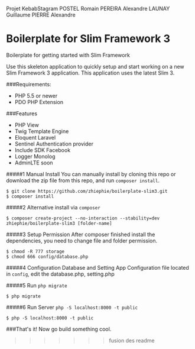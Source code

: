
Projet KebabStagram
    POSTEL Romain
    PEREIRA Alexandre
    LAUNAY Guillaume
    PIERRE Alexandre


# Boilerplate for Slim Framework 3
  Boilerplate for getting started with Slim Framework
  
  Use this skeleton application to quickly setup and start working on a new Slim Framework 3 application. This application uses the latest Slim 3.
  
###Requirements:
- PHP 5.5 or newer
- PDO PHP Extension
	
###Features


- PHP View
- Twig Template Engine
- Eloquent Laravel
- Sentinel Authentication provider
- Include SDK Facebook
- Logger Monolog
- AdminLTE soon


#####1 Manual Install
You can manually install by cloning this repo or download the zip file from this repo, and run ```composer install```.
```
$ git clone https://github.com/zhiephie/boilerplate-slim3.git
$ composer install
```

#####2 Alternative install via ```composer```
```
$ composer create-project --no-interaction --stability=dev zhiephie/boilerplate-slim3 [folder-name]
```

#####3 Setup Permission
After composer finished install the dependencies, you need to change file and folder permission.
```
$ chmod -R 777 storage
$ chmod 666 config/database.php
```

#####4 Configuration Database and Setting App
Configuration file located in ```config```, edit the database.php, setting.php

#####5 Run ```php migrate```
```
$ php migrate
```

#####6 Run Server  ```php -S localhost:8000 -t public```
```
$ php -S localhost:8000 -t public
```

###That's it! Now go build something cool.
>>>>>>> fusion des readme
